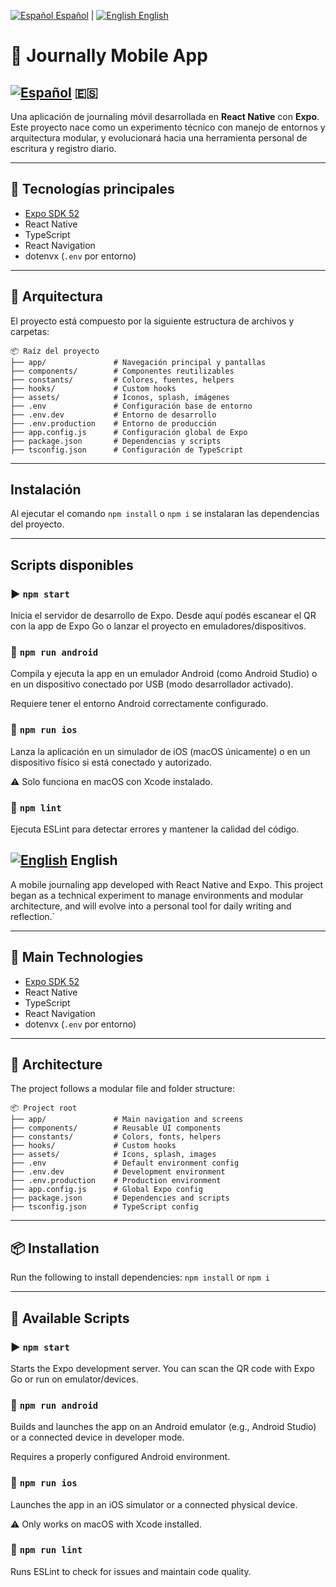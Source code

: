 <p>
  <a href="#español"><img src="https://flagcdn.com/w20/es.png" alt="Español" /> Español</a> |
  <a href="#english"><img src="https://flagcdn.com/w20/gb.png" alt="English" /> English</a>
</p>


# 📔 Journally Mobile App

<h2 id="español"><a href="#español"><img src="https://flagcdn.com/w20/es.png" alt="Español" /></a> 🇪🇸</h2>


Una aplicación de journaling móvil desarrollada en **React Native** con **Expo**. Este proyecto nace como un experimento técnico con manejo de entornos y arquitectura modular, y evolucionará hacia una herramienta personal de escritura y registro diario.

---

## 🚀 Tecnologías principales

- [Expo SDK 52](https://docs.expo.dev/)
- React Native
- TypeScript
- React Navigation
- dotenvx (`.env` por entorno)

---

## 📁 Arquitectura

El proyecto está compuesto por la siguiente estructura de archivos y carpetas:

```
📦 Raíz del proyecto
├── app/               # Navegación principal y pantallas
├── components/        # Componentes reutilizables
├── constants/         # Colores, fuentes, helpers
├── hooks/             # Custom hooks
├── assets/            # Íconos, splash, imágenes
├── .env               # Configuración base de entorno
├── .env.dev           # Entorno de desarrollo
├── .env.production    # Entorno de producción
├── app.config.js      # Configuración global de Expo
├── package.json       # Dependencias y scripts
├── tsconfig.json      # Configuración de TypeScript
```


---

## Instalación

Al ejecutar el comando `npm install` o `npm i` se instalaran las dependencias del proyecto.

---

## Scripts disponibles

### ▶️ `npm start`

Inicia el servidor de desarrollo de Expo. Desde aquí podés escanear el QR con la app de Expo Go o lanzar el proyecto en emuladores/dispositivos.

### 🤖 `npm run android`

Compila y ejecuta la app en un emulador Android (como Android Studio) o en un dispositivo conectado por USB (modo desarrollador activado).

Requiere tener el entorno Android correctamente configurado.

### 🍏 `npm run ios`

Lanza la aplicación en un simulador de iOS (macOS únicamente) o en un dispositivo físico si está conectado y autorizado.

⚠️ Solo funciona en macOS con Xcode instalado.

### 🧹 `npm lint`

Ejecuta ESLint para detectar errores y mantener la calidad del código.


<h2 id="english"><a href="#english"><img src="https://flagcdn.com/w20/gb.png" alt="English" /></a> English</h2>

A mobile journaling app developed with React Native and Expo. This project began as a technical experiment to manage environments and modular architecture, and will evolve into a personal tool for daily writing and reflection.`

---

## 🚀 Main Technologies

- [Expo SDK 52](https://docs.expo.dev/)
- React Native
- TypeScript
- React Navigation
- dotenvx (`.env` por entorno)

---

## 📁 Architecture
The project follows a modular file and folder structure:

```
📦 Project root
├── app/               # Main navigation and screens
├── components/        # Reusable UI components
├── constants/         # Colors, fonts, helpers
├── hooks/             # Custom hooks
├── assets/            # Icons, splash, images
├── .env               # Default environment config
├── .env.dev           # Development environment
├── .env.production    # Production environment
├── app.config.js      # Global Expo config
├── package.json       # Dependencies and scripts
├── tsconfig.json      # TypeScript config

```

---

## 📦 Installation

Run the following to install dependencies: `npm install` or `npm i`

---

## 🧾 Available Scripts


### ▶️ `npm start`

Starts the Expo development server. You can scan the QR code with Expo Go or run on emulator/devices.

### 🤖 `npm run android`

Builds and launches the app on an Android emulator (e.g., Android Studio) or a connected device in developer mode.

Requires a properly configured Android environment.

### 🍏 `npm run ios`

Launches the app in an iOS simulator or a connected physical device.

⚠️ Only works on macOS with Xcode installed.

### 🧹 `npm run lint`

Runs ESLint to check for issues and maintain code quality.